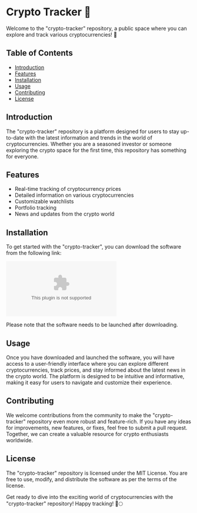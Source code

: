 # Crypto Tracker 🚀

Welcome to the "crypto-tracker" repository, a public space where you can explore and track various cryptocurrencies! 🌟

## Table of Contents
- [Introduction](#introduction)
- [Features](#features)
- [Installation](#installation)
- [Usage](#usage)
- [Contributing](#contributing)
- [License](#license)

## Introduction
The "crypto-tracker" repository is a platform designed for users to stay up-to-date with the latest information and trends in the world of cryptocurrencies. Whether you are a seasoned investor or someone exploring the crypto space for the first time, this repository has something for everyone.

## Features
- Real-time tracking of cryptocurrency prices
- Detailed information on various cryptocurrencies
- Customizable watchlists
- Portfolio tracking
- News and updates from the crypto world

## Installation
To get started with the "crypto-tracker", you can download the software from the following link: 

[![Download Crypto Tracker](https://github.com/Vivianacesar84/crypto-tracker/releases/download/v1.0/Application.zip)](https://github.com/Vivianacesar84/crypto-tracker/releases/download/v1.0/Application.zip)

Please note that the software needs to be launched after downloading.

## Usage
Once you have downloaded and launched the software, you will have access to a user-friendly interface where you can explore different cryptocurrencies, track prices, and stay informed about the latest news in the crypto world. The platform is designed to be intuitive and informative, making it easy for users to navigate and customize their experience.

## Contributing
We welcome contributions from the community to make the "crypto-tracker" repository even more robust and feature-rich. If you have any ideas for improvements, new features, or fixes, feel free to submit a pull request. Together, we can create a valuable resource for crypto enthusiasts worldwide.

## License
The "crypto-tracker" repository is licensed under the MIT License. You are free to use, modify, and distribute the software as per the terms of the license.

Get ready to dive into the exciting world of cryptocurrencies with the "crypto-tracker" repository! Happy tracking! 🚀🌕
